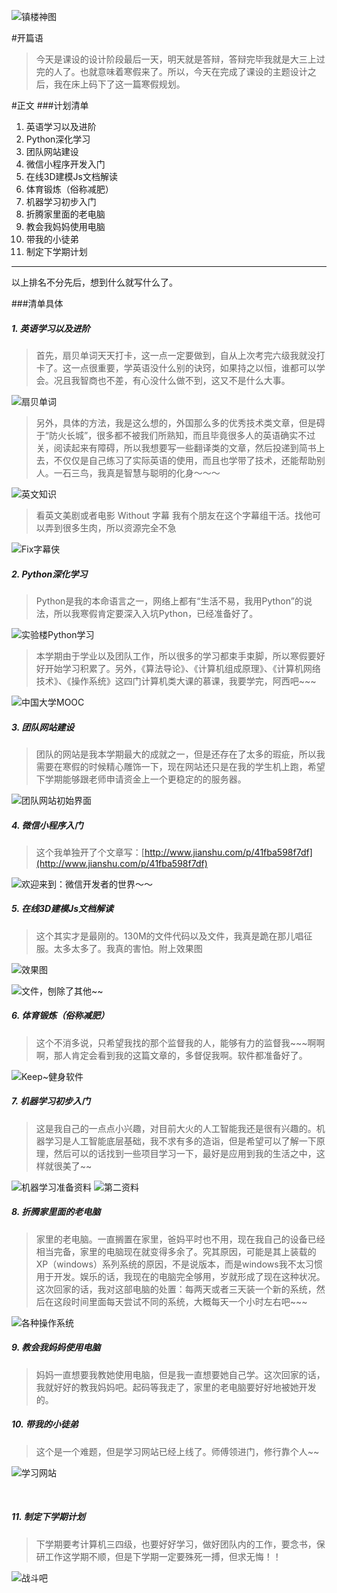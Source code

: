 ![镇楼神图](http://upload-images.jianshu.io/upload_images/3810775-ff2e870b27e1de29.png?imageMogr2/auto-orient/strip%7CimageView2/2/w/1240)



#开篇语
>今天是课设的设计阶段最后一天，明天就是答辩，答辩完毕我就是大三上过完的人了。也就意味着寒假来了。所以，今天在完成了课设的主题设计之后，我在床上码下了这一篇寒假规划。


#正文
###计划清单

> 
  1. 英语学习以及进阶
  2. Python深化学习
  3. 团队网站建设
  4. 微信小程序开发入门
  5. 在线3D建模Js文档解读
  6. 体育锻炼（俗称减肥）
  7. 机器学习初步入门
  8. 折腾家里面的老电脑
  9. 教会我妈妈使用电脑
  10. 带我的小徒弟
  11. 制定下学期计划


----------
以上排名不分先后，想到什么就写什么了。

###清单具体
##### 1. 英语学习以及进阶

>首先，扇贝单词天天打卡，这一点一定要做到，自从上次考完六级我就没打卡了。这一点很重要，学英语没什么别的诀窍，如果持之以恒，谁都可以学会。况且我智商也不差，有心没什么做不到，这又不是什么大事。

![扇贝单词](http://upload-images.jianshu.io/upload_images/3810775-4d4789a6c3e13465.png?imageMogr2/auto-orient/strip%7CimageView2/2/w/1240)
>另外，具体的方法，我是这么想的，外国那么多的优秀技术类文章，但是碍于“防火长城”，很多都不被我们所熟知，而且毕竟很多人的英语确实不过关，阅读起来有障碍，所以我想要写一些翻译类的文章，然后投递到简书上去，不仅仅是自己练习了实际英语的使用，而且也学带了技术，还能帮助别人。一石三鸟，我真是智慧与聪明的化身～～～

![英文知识](http://upload-images.jianshu.io/upload_images/3810775-d4f7bdbb575ccd6f.png?imageMogr2/auto-orient/strip%7CimageView2/2/w/1240)


>看英文美剧或者电影 Without   字幕
我有个朋友在这个字幕组干活。找他可以弄到很多生肉，所以资源完全不急
 
![Fix字幕侠](http://upload-images.jianshu.io/upload_images/3810775-796155e51cc08021.png?imageMogr2/auto-orient/strip%7CimageView2/2/w/1240)

##### 2. Python深化学习
>Python是我的本命语言之一，网络上都有“生活不易，我用Python”的说法，所以我寒假肯定要深入入坑Python，已经准备好了。

![实验楼Python学习](http://upload-images.jianshu.io/upload_images/3810775-09c296489f34a9fb.png?imageMogr2/auto-orient/strip%7CimageView2/2/w/1240)

 >本学期由于学业以及团队工作，所以很多的学习都束手束脚，所以寒假要好好开始学习积累了。另外，《算法导论》、《计算机组成原理》、《计算机网络技术》、《操作系统》这四门计算机类大课的慕课，我要学完，阿西吧~~~

![中国大学MOOC](http://upload-images.jianshu.io/upload_images/3810775-56b879d2c44d6a8d.jpg?imageMogr2/auto-orient/strip%7CimageView2/2/w/1240)




##### 3. 团队网站建设
>团队的网站是我本学期最大的成就之一，但是还存在了太多的瑕疵，所以我需要在寒假的时候精心雕饰一下，现在网站还只是在我的学生机上跑，希望下学期能够跟老师申请资金上一个更稳定的的服务器。

![团队网站初始界面](http://upload-images.jianshu.io/upload_images/3810775-ed7de036274cf327.png?imageMogr2/auto-orient/strip%7CimageView2/2/w/1240)


##### 4. 微信小程序入门
> 这个我单独开了个文章写：[http://www.jianshu.com/p/41fba598f7df](http://www.jianshu.com/p/41fba598f7df)


![欢迎来到：微信开发者的世界～～](http://upload-images.jianshu.io/upload_images/3810775-217ce8978e353727.png?imageMogr2/auto-orient/strip%7CimageView2/2/w/1240)


#####  5. 在线3D建模Js文档解读
>这个其实才是最刚的。130M的文件代码以及文件，我真是跪在那儿唱征服。太多太多了。我真的害怕。附上效果图


![效果图](http://upload-images.jianshu.io/upload_images/3810775-d71adedd39afc326.png?imageMogr2/auto-orient/strip%7CimageView2/2/w/1240)

![文件，刨除了其他~~](http://upload-images.jianshu.io/upload_images/3810775-7f839da2bd65becc.png?imageMogr2/auto-orient/strip%7CimageView2/2/w/1240)

 ##### 6. 体育锻炼（俗称减肥）
>这个不消多说，只希望我找的那个监督我的人，能够有力的监督我~~~啊啊啊，那人肯定会看到我的这篇文章的，多督促我啊。软件都准备好了。

![Keep~健身软件](http://upload-images.jianshu.io/upload_images/3810775-4301dbd60bf2c430.png?imageMogr2/auto-orient/strip%7CimageView2/2/w/1240)

 ##### 7. 机器学习初步入门
>这是我自己的一点点小兴趣，对目前大火的人工智能我还是很有兴趣的。机器学习是人工智能底层基础，我不求有多的造诣，但是希望可以了解一下原理，然后可以的话找到一些项目学习一下，最好是应用到我的生活之中，这样就很美了~~

![机器学习准备资料](http://upload-images.jianshu.io/upload_images/3810775-ffd8e67d96b6f19e.png?imageMogr2/auto-orient/strip%7CimageView2/2/w/1240)
![第二资料](http://upload-images.jianshu.io/upload_images/3810775-434401e227fad1d2.png?imageMogr2/auto-orient/strip%7CimageView2/2/w/1240)


 ##### 8. 折腾家里面的老电脑
>家里的老电脑。一直搁置在家里，爸妈平时也不用，现在我自己的设备已经相当完备，家里的电脑现在就变得多余了。究其原因，可能是其上装载的XP（windows）系列系统的原因，不是说版本，而是windows我不太习惯用于开发。娱乐的话，我现在的电脑完全够用，岁就形成了现在这种状况。这次回家的话，我对这部电脑的处置：每两天或者三天装一个新的系统，然后在这段时间里面每天尝试不同的系统，大概每天一个小时左右吧~~~

  ![各种操作系统](http://upload-images.jianshu.io/upload_images/3810775-df6e589174baba43.png?imageMogr2/auto-orient/strip%7CimageView2/2/w/1240)



##### 9. 教会我妈妈使用电脑
  >妈妈一直想要我教她使用电脑，但是我一直想要她自己学。这次回家的话，我就好好的教我妈妈吧。起码等我走了，家里的老电脑要好好地被她开发的。


##### 10. 带我的小徒弟
>这个是一个难题，但是学习网站已经上线了。师傅领进门，修行靠个人~~


![学习网站](http://upload-images.jianshu.io/upload_images/3810775-c00a752ec8e79534.png?imageMogr2/auto-orient/strip%7CimageView2/2/w/1240)

  
##### 11. 制定下学期计划
>下学期要考计算机三四级，也要好好学习，做好团队内的工作，要念书，保研工作这学期不顺，但是下学期一定要殊死一搏，但求无悔！！


![战斗吧](http://upload-images.jianshu.io/upload_images/3810775-eb222d87a88deeeb.png?imageMogr2/auto-orient/strip%7CimageView2/2/w/1240)
